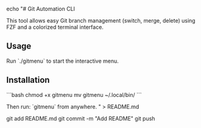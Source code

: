 echo "# Git Automation CLI

This tool allows easy Git branch management (switch, merge, delete) using FZF and a colorized terminal interface. 

## Usage

Run \`./gitmenu\` to start the interactive menu.

## Installation

\`\`\`bash
chmod +x gitmenu
mv gitmenu ~/.local/bin/
\`\`\`

Then run: \`gitmenu\` from anywhere.
" > README.md

git add README.md
git commit -m "Add README"
git push

